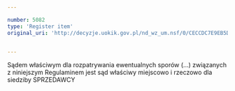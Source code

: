 ```yaml
---

number: 5082
type: 'Register item'
original_uri: 'http://decyzje.uokik.gov.pl/nd_wz_um.nsf/0/CECCDC7E9EB5DB40C1257BBA003AEA98?OpenDocument'


---
```


Sądem właściwym dla rozpatrywania ewentualnych sporów (...) związanych z niniejszym Regulaminem jest sąd właściwy miejscowo i rzeczowo dla siedziby SPRZEDAWCY
